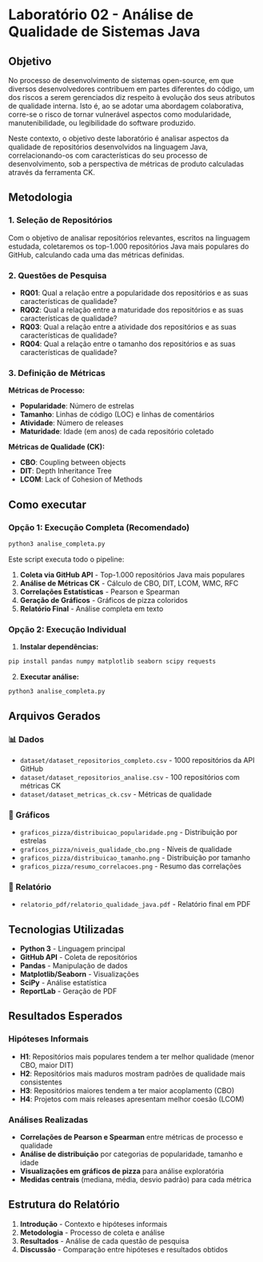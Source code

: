 # Laboratório 02 - Análise de Qualidade de Sistemas Java

## Objetivo

No processo de desenvolvimento de sistemas open-source, em que diversos desenvolvedores contribuem em partes diferentes do código, um dos riscos a serem gerenciados diz respeito à evolução dos seus atributos de qualidade interna. Isto é, ao se adotar uma abordagem colaborativa, corre-se o risco de tornar vulnerável aspectos como modularidade, manutenibilidade, ou legibilidade do software produzido.

Neste contexto, o objetivo deste laboratório é analisar aspectos da qualidade de repositórios desenvolvidos na linguagem Java, correlacionando-os com características do seu processo de desenvolvimento, sob a perspectiva de métricas de produto calculadas através da ferramenta CK.

## Metodologia

### 1. Seleção de Repositórios

Com o objetivo de analisar repositórios relevantes, escritos na linguagem estudada, coletaremos os top-1.000 repositórios Java mais populares do GitHub, calculando cada uma das métricas definidas.

### 2. Questões de Pesquisa

- **RQ01**: Qual a relação entre a popularidade dos repositórios e as suas características de qualidade?
- **RQ02**: Qual a relação entre a maturidade dos repositórios e as suas características de qualidade?
- **RQ03**: Qual a relação entre a atividade dos repositórios e as suas características de qualidade?
- **RQ04**: Qual a relação entre o tamanho dos repositórios e as suas características de qualidade?

### 3. Definição de Métricas

**Métricas de Processo:**

- **Popularidade**: Número de estrelas
- **Tamanho**: Linhas de código (LOC) e linhas de comentários
- **Atividade**: Número de releases
- **Maturidade**: Idade (em anos) de cada repositório coletado

**Métricas de Qualidade (CK):**

- **CBO**: Coupling between objects
- **DIT**: Depth Inheritance Tree
- **LCOM**: Lack of Cohesion of Methods

## Como executar

### Opção 1: Execução Completa (Recomendado)

```bash
python3 analise_completa.py
```

Este script executa todo o pipeline:

1. **Coleta via GitHub API** - Top-1.000 repositórios Java mais populares
2. **Análise de Métricas CK** - Cálculo de CBO, DIT, LCOM, WMC, RFC
3. **Correlações Estatísticas** - Pearson e Spearman
4. **Geração de Gráficos** - Gráficos de pizza coloridos
5. **Relatório Final** - Análise completa em texto

### Opção 2: Execução Individual

1. **Instalar dependências:**

```bash
pip install pandas numpy matplotlib seaborn scipy requests
```

2. **Executar análise:**

```bash
python3 analise_completa.py
```

## Arquivos Gerados

### 📊 Dados

- `dataset/dataset_repositorios_completo.csv` - 1000 repositórios da API GitHub
- `dataset/dataset_repositorios_analise.csv` - 100 repositórios com métricas CK
- `dataset/dataset_metricas_ck.csv` - Métricas de qualidade

### 🍕 Gráficos

- `graficos_pizza/distribuicao_popularidade.png` - Distribuição por estrelas
- `graficos_pizza/niveis_qualidade_cbo.png` - Níveis de qualidade
- `graficos_pizza/distribuicao_tamanho.png` - Distribuição por tamanho
- `graficos_pizza/resumo_correlacoes.png` - Resumo das correlações

### 📄 Relatório

- `relatorio_pdf/relatorio_qualidade_java.pdf` - Relatório final em PDF

## Tecnologias Utilizadas

- **Python 3** - Linguagem principal
- **GitHub API** - Coleta de repositórios
- **Pandas** - Manipulação de dados
- **Matplotlib/Seaborn** - Visualizações
- **SciPy** - Análise estatística
- **ReportLab** - Geração de PDF

## Resultados Esperados

### Hipóteses Informais

- **H1**: Repositórios mais populares tendem a ter melhor qualidade (menor CBO, maior DIT)
- **H2**: Repositórios mais maduros mostram padrões de qualidade mais consistentes
- **H3**: Repositórios maiores tendem a ter maior acoplamento (CBO)
- **H4**: Projetos com mais releases apresentam melhor coesão (LCOM)

### Análises Realizadas

- **Correlações de Pearson e Spearman** entre métricas de processo e qualidade
- **Análise de distribuição** por categorias de popularidade, tamanho e idade
- **Visualizações em gráficos de pizza** para análise exploratória
- **Medidas centrais** (mediana, média, desvio padrão) para cada métrica

## Estrutura do Relatório

1. **Introdução** - Contexto e hipóteses informais
2. **Metodologia** - Processo de coleta e análise
3. **Resultados** - Análise de cada questão de pesquisa
4. **Discussão** - Comparação entre hipóteses e resultados obtidos
